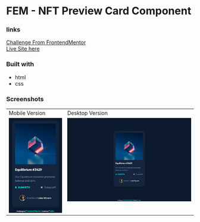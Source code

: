 # FEM - NFT Preview Card Component

### links

[Challenge From FrontendMentor](https://www.frontendmentor.io/challenges/nft-preview-card-component-SbdUL_w0U)\
[Live Site here](https://mgksp.github.io/nft_preview_card_component/)

### Built with

- html
- css

### Screenshots

<table>
  <tr>
    <td>Mobile Version</td>
    <td>Desktop Version</td>
  </tr>
  <tr valign="top">
    <td><img src="./screenshots/mobile.png" alt="mobile version" /></td>
    <td><img src="./screenshots/desktop.png" alt="desktop version" /></td>
  </tr>
</table>
